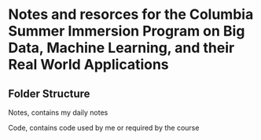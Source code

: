# Notes and resorces for the Columbia Summer Immersion Program on Big Data, Machine Learning, and their Real World Applications

## Folder Structure

Notes, contains my daily notes

Code, contains code used by me or required by the course
